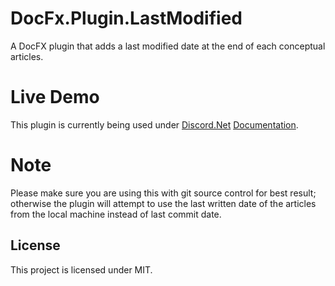 # DocFx.Plugin.LastModified
A DocFX plugin that adds a last modified date at the end of each conceptual articles.

# Live Demo
This plugin is currently being used under [Discord.Net](https://github.com/RogueException/Discord.Net) [Documentation](https://docs.stillu.cc/).

# Note
Please make sure you are using this with git source control for best result; otherwise the plugin will attempt to use the last written date of the articles from the local machine instead of last commit date.

## License

This project is licensed under MIT.
